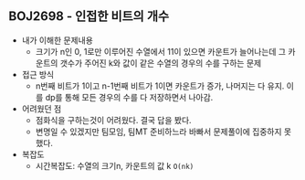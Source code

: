 ## BOJ2698 - 인접한 비트의 개수

- 내가 이해한 문제내용
  - 크기가 n인 0, 1로만 이루어진 수열에서 11이 있으면 카운트가 늘어나는데 그 카운트의 갯수가 주어진 k와 값이 같은 수열의 경우의 수를 구하는 문제
- 접근 방식
  - n번째 비트가 1이고 n-1번째 비트가 1이면 카운트가 증가, 나머지는 다 유지. 이를 dp를 통해 모든 경우의 수를 다 저장하면서 나아감.
- 어려웠던 점
  - 점화식을 구하는것이 어려웠다. 결국 답을 봤다.
  - 변명일 수 있겠지만 팀모임, 팀MT 준비하느라 바빠서 문제풀이에 집중하지 못했다.
- 복잡도
  - 시간복잡도:  수열의 크기n, 카운트의 값 k `O(nk)`

